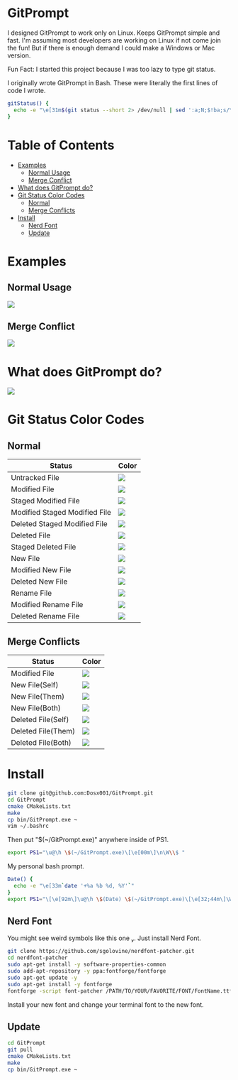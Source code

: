 # GitPrompt
I designed GitPrompt to work only on Linux. Keeps GitPrompt simple and fast.
I'm assuming most developers are working on Linux if not come join the fun!
But if there is enough demand I could make a Windows or Mac version.

Fun Fact: I started this project because I was too lazy to type git status.

I originally wrote GitPrompt in Bash. These were literally the first lines of code I wrote.
```bash
gitStatus() {
  echo -e "\e[31m$(git status --short 2> /dev/null | sed ':a;N;$!ba;s/\n/ /g')"
}
```

# Table of Contents
* [Examples](#examples)
  * [Normal Usage](#normal-usage)
  * [Merge Conflict](#merge-conflict)
* [What does GitPrompt do?](#what-does-gitprompt-do)
* [Git Status Color Codes ](#git-status-color-codes)
  * [Normal](#normal)
  * [Merge Conflicts](#merge-conflicts)
* [Install](#install)
  * [Nerd Font](#nerd-font)
  * [Update](#update)

# Examples
## Normal Usage
<img src="https://i.imgur.com/RknJSHG.gif"/>

## Merge Conflict
![](https://i.imgur.com/Jftkd9u.png)

# What does GitPrompt do?
![](https://i.imgur.com/ZLmBlag.png)

# Git Status Color Codes
## Normal
| Status | Color |
|---|---|
| Untracked File | ![](https://i.imgur.com/AQgcrQ4.png)
| Modified File | ![](https://i.imgur.com/3DapgCd.png)
| Staged Modified File | ![](https://i.imgur.com/ArrhovJ.png) |
| Modified Staged Modified File | ![](https://i.imgur.com/wpW2pxi.png) |
| Deleted Staged Modified File | ![](https://i.imgur.com/iybnC7o.png) |
| Deleted File | ![](https://i.imgur.com/FBpDcKy.png) |
| Staged Deleted File | ![](https://i.imgur.com/FTKZq8M.png) |
| New File | ![](https://i.imgur.com/gClsMBJ.png) |
| Modified New File | ![](https://i.imgur.com/0wsqtmF.png) |
| Deleted New File | ![](https://i.imgur.com/HC5WqbA.png) |
| Rename File | ![](https://i.imgur.com/eX1msRP.png) |
| Modified Rename File | ![](https://i.imgur.com/dWyPvjn.png) |
| Deleted Rename File | ![](https://i.imgur.com/gnzkKJI.png) |
## Merge Conflicts
| Status | Color |
|---|---|
| Modified File | ![](https://i.imgur.com/kMg9ny9.png) |
| New File(Self) | ![](https://i.imgur.com/ZQogGmO.png) |
| New File(Them) | ![](https://i.imgur.com/8bVrjfN.png) |
| New File(Both) | ![](https://i.imgur.com/KmvvaX5.png) |
| Deleted File(Self) | ![](https://i.imgur.com/V6CkKXz.png) |
| Deleted File(Them) | ![](https://i.imgur.com/7gojtXH.png) |
| Deleted File(Both) | ![](https://i.imgur.com/8gEo6RW.png) |

# Install
```bash
git clone git@github.com:Dosx001/GitPrompt.git
cd GitPrompt
cmake CMakeLists.txt
make
cp bin/GitPrompt.exe ~
vim ~/.bashrc
```
Then put "\$(~/GitPrompt.exe)" anywhere inside of PS1.
```bash
export PS1="\u@\h \$(~/GitPrompt.exe)\[\e[00m\]\n\W\\$ "
```
My personal bash prompt.
```bash
Date() {
  echo -e "\e[33m`date '+%a %b %d, %Y'`"
}
export PS1="\[\e[92m\]\u@\h \$(Date) \$(~/GitPrompt.exe)\[\e[32;44m\]\W\[\e[0;34m\]\[\e[0m\]"
```

## Nerd Font
You might see weird symbols like this one . Just install Nerd Font.
```bash
git clone https://github.com/sgolovine/nerdfont-patcher.git
cd nerdfont-patcher
sudo apt-get install -y software-properties-common
sudo add-apt-repository -y ppa:fontforge/fontforge
sudo apt-get update -y
sudo apt-get install -y fontforge
fontforge -script font-patcher /PATH/TO/YOUR/FAVORITE/FONT/FontName.ttf -c
```
Install your new font and change your terminal font to the new font.

## Update
```bash
cd GitPrompt
git pull
cmake CMakeLists.txt
make
cp bin/GitPrompt.exe ~
```
